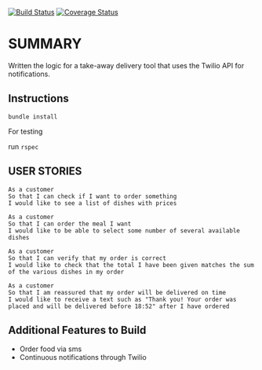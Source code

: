 [![Build Status](https://travis-ci.org/makersacademy/takeaway-challenge.svg?branch=master)](https://travis-ci.org/makersacademy/takeaway-challenge)
[![Coverage Status](https://coveralls.io/repos/dregules/takeaway-backend/badge.svg?branch=master&service=github)](https://coveralls.io/github/dregules/takeaway-backend?branch=master)

SUMMARY
==================
Written the logic for a take-away delivery tool that uses the Twilio API for notifications.


Instructions
-------
`bundle install`

For testing

run `rspec`

USER STORIES
-----
```
As a customer
So that I can check if I want to order something
I would like to see a list of dishes with prices

As a customer
So that I can order the meal I want
I would like to be able to select some number of several available dishes

As a customer
So that I can verify that my order is correct
I would like to check that the total I have been given matches the sum of the various dishes in my order

As a customer
So that I am reassured that my order will be delivered on time
I would like to receive a text such as "Thank you! Your order was placed and will be delivered before 18:52" after I have ordered
```

Additional Features to Build
-----
* Order food via sms
* Continuous notifications through Twilio
